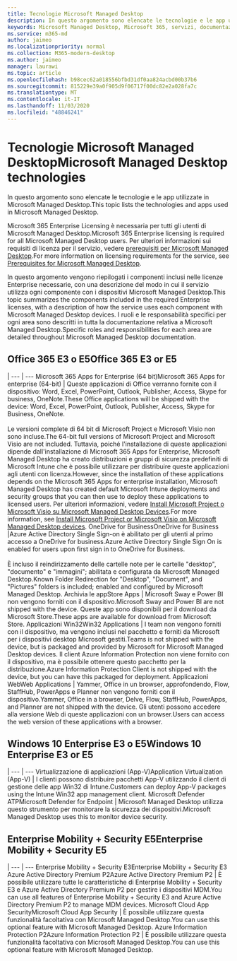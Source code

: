 ```yaml
---
title: Tecnologie Microsoft Managed Desktop
description: In questo argomento sono elencate le tecnologie e le app utilizzate in Microsoft Managed Desktop.
keywords: Microsoft Managed Desktop, Microsoft 365, servizi, documentazione
ms.service: m365-md
author: jaimeo
ms.localizationpriority: normal
ms.collection: M365-modern-desktop
ms.author: jaimeo
manager: laurawi
ms.topic: article
ms.openlocfilehash: b98cec62a018556bfbd31df0aa824acbd00b37b6
ms.sourcegitcommit: 815229e39a0f905d9f06717f00dc82e2a028fa7c
ms.translationtype: MT
ms.contentlocale: it-IT
ms.lasthandoff: 11/03/2020
ms.locfileid: "48846241"
---
```

# <a name="microsoft-managed-desktop-technologies"></a><span data-ttu-id="91265-104">Tecnologie Microsoft Managed Desktop</span><span class="sxs-lookup"><span data-stu-id="91265-104">Microsoft Managed Desktop technologies</span></span>

<span data-ttu-id="91265-105">In questo argomento sono elencate le tecnologie e le app utilizzate in Microsoft Managed Desktop.</span><span class="sxs-lookup"><span data-stu-id="91265-105">This topic lists the technologies and apps used in Microsoft Managed Desktop.</span></span>

<!-- Microsoft 365 E5; Device as a Service -->
<!-- in O365 table, standard suite, removed this sentence "Please see the Installation of Project/Visio 64bit Click to Run Addendum for important deployment instructions. -->

<span data-ttu-id="91265-106">Microsoft 365 Enterprise Licensing è necessaria per tutti gli utenti di Microsoft Managed Desktop.</span><span class="sxs-lookup"><span data-stu-id="91265-106">Microsoft 365 Enterprise licensing is required for all Microsoft Managed Desktop users.</span></span> <span data-ttu-id="91265-107">Per ulteriori informazioni sui requisiti di licenza per il servizio, vedere [prerequisiti per Microsoft Managed Desktop](../get-ready/prerequisites.md).</span><span class="sxs-lookup"><span data-stu-id="91265-107">For more information on licensing requirements for the service, see [Prerequisites for Microsoft Managed Desktop](../get-ready/prerequisites.md).</span></span>

<span data-ttu-id="91265-108">In questo argomento vengono riepilogati i componenti inclusi nelle licenze Enterprise necessarie, con una descrizione del modo in cui il servizio utilizza ogni componente con i dispositivi Microsoft Managed Desktop.</span><span class="sxs-lookup"><span data-stu-id="91265-108">This topic summarizes the components included in the required Enterprise licenses, with a description of how the service uses each component with Microsoft Managed Desktop devices.</span></span> <span data-ttu-id="91265-109">I ruoli e le responsabilità specifici per ogni area sono descritti in tutta la documentazione relativa a Microsoft Managed Desktop.</span><span class="sxs-lookup"><span data-stu-id="91265-109">Specific roles and responsibilities for each area are detailed throughout Microsoft Managed Desktop documentation.</span></span> 

## <a name="office-365-e3-or-e5"></a><span data-ttu-id="91265-110">Office 365 E3 o E5</span><span class="sxs-lookup"><span data-stu-id="91265-110">Office 365 E3 or E5</span></span>
 |
 --- | ---
<span data-ttu-id="91265-111">Microsoft 365 Apps for Enterprise (64 bit)</span><span class="sxs-lookup"><span data-stu-id="91265-111">Microsoft 365 Apps for enterprise (64-bit)</span></span> | <span data-ttu-id="91265-112">Queste applicazioni di Office verranno fornite con il dispositivo: Word, Excel, PowerPoint, Outlook, Publisher, Access, Skype for business, OneNote.</span><span class="sxs-lookup"><span data-stu-id="91265-112">These Office applications will be shipped with the device: Word, Excel, PowerPoint, Outlook, Publisher, Access, Skype for Business, OneNote.</span></span><br><br><span data-ttu-id="91265-113">Le versioni complete di 64 bit di Microsoft Project e Microsoft Visio non sono incluse.</span><span class="sxs-lookup"><span data-stu-id="91265-113">The 64-bit full versions of Microsoft Project and Microsoft Visio are not included.</span></span> <span data-ttu-id="91265-114">Tuttavia, poiché l'installazione di queste applicazioni dipende dall'installazione di Microsoft 365 Apps for Enterprise, Microsoft Managed Desktop ha creato distribuzioni e gruppi di sicurezza predefiniti di Microsoft Intune che è possibile utilizzare per distribuire queste applicazioni agli utenti con licenza.</span><span class="sxs-lookup"><span data-stu-id="91265-114">However, since the installation of these applications depends on the Microsoft 365 Apps for enterprise installation, Microsoft Managed Desktop has created default Microsoft Intune deployments and security groups that you can then use to deploy these applications to licensed users.</span></span> <span data-ttu-id="91265-115">Per ulteriori informazioni, vedere [Install Microsoft Project o Microsoft Visio su Microsoft Managed Desktop Devices](../get-started/project-visio.md).</span><span class="sxs-lookup"><span data-stu-id="91265-115">For more information, see [Install Microsoft Project or Microsoft Visio on Microsoft Managed Desktop devices](../get-started/project-visio.md).</span></span>
<span data-ttu-id="91265-116">OneDrive for Business</span><span class="sxs-lookup"><span data-stu-id="91265-116">OneDrive for Business</span></span> |<span data-ttu-id="91265-117">Azure Active Directory Single Sign-on è abilitato per gli utenti al primo accesso a OneDrive for business.</span><span class="sxs-lookup"><span data-stu-id="91265-117">Azure Active Directory Single Sign On is enabled for users upon first sign in to OneDrive for Business.</span></span><br><br><span data-ttu-id="91265-118">È incluso il reindirizzamento delle cartelle note per le cartelle "desktop", "documento" e "immagini"; abilitata e configurata da Microsoft Managed Desktop.</span><span class="sxs-lookup"><span data-stu-id="91265-118">Known Folder Redirection for "Desktop", "Document", and "Pictures" folders is included; enabled and configured by Microsoft Managed Desktop.</span></span> 
<span data-ttu-id="91265-119">Archivia le app</span><span class="sxs-lookup"><span data-stu-id="91265-119">Store Apps</span></span> |    <span data-ttu-id="91265-120">Microsoft Sway e Power BI non vengono forniti con il dispositivo.</span><span class="sxs-lookup"><span data-stu-id="91265-120">Microsoft Sway and Power BI are not shipped with the device.</span></span> <span data-ttu-id="91265-121">Queste app sono disponibili per il download da Microsoft Store.</span><span class="sxs-lookup"><span data-stu-id="91265-121">These apps are available for download from Microsoft Store.</span></span>
<span data-ttu-id="91265-122">Applicazioni Win32</span><span class="sxs-lookup"><span data-stu-id="91265-122">Win32 Applications</span></span> |    <span data-ttu-id="91265-123">I team non vengono forniti con il dispositivo, ma vengono inclusi nel pacchetto e forniti da Microsoft per i dispositivi desktop Microsoft gestiti.</span><span class="sxs-lookup"><span data-stu-id="91265-123">Teams is not shipped with the device, but is packaged and provided by Microsoft for Microsoft Managed Desktop devices.</span></span> <span data-ttu-id="91265-124">Il client Azure Information Protection non viene fornito con il dispositivo, ma è possibile ottenere questo pacchetto per la distribuzione.</span><span class="sxs-lookup"><span data-stu-id="91265-124">Azure Information Protection Client is not shipped with the device, but you can have this packaged for deployment.</span></span> 
<span data-ttu-id="91265-125">Applicazioni Web</span><span class="sxs-lookup"><span data-stu-id="91265-125">Web Applications</span></span> |  <span data-ttu-id="91265-126">Yammer, Office in un browser, approfondendo, Flow, StaffHub, PowerApps e Planner non vengono forniti con il dispositivo.</span><span class="sxs-lookup"><span data-stu-id="91265-126">Yammer, Office in a browser, Delve, Flow, StaffHub, PowerApps, and Planner are not shipped with the device.</span></span> <span data-ttu-id="91265-127">Gli utenti possono accedere alla versione Web di queste applicazioni con un browser.</span><span class="sxs-lookup"><span data-stu-id="91265-127">Users can access the web version of these applications with a browser.</span></span>


## <a name="windows-10-enterprise-e3-or-e5"></a><span data-ttu-id="91265-128">Windows 10 Enterprise E3 o E5</span><span class="sxs-lookup"><span data-stu-id="91265-128">Windows 10 Enterprise E3 or E5</span></span>

 |
 --- | ---
<span data-ttu-id="91265-129">Virtualizzazione di applicazioni (App-V)</span><span class="sxs-lookup"><span data-stu-id="91265-129">Application Virtualization (App-V)</span></span> |    <span data-ttu-id="91265-130">I clienti possono distribuire pacchetti App-V utilizzando il client di gestione delle app Win32 di Intune.</span><span class="sxs-lookup"><span data-stu-id="91265-130">Customers can deploy App-V packages using the Intune Win32 app management client.</span></span>
<span data-ttu-id="91265-131">Microsoft Defender ATP</span><span class="sxs-lookup"><span data-stu-id="91265-131">Microsoft Defender for Endpoint</span></span> |    <span data-ttu-id="91265-132">Microsoft Managed Desktop utilizza questo strumento per monitorare la sicurezza dei dispositivi.</span><span class="sxs-lookup"><span data-stu-id="91265-132">Microsoft Managed Desktop uses this to monitor device security.</span></span> 

## <a name="enterprise-mobility--security-e5"></a><span data-ttu-id="91265-133">Enterprise Mobility + Security E5</span><span class="sxs-lookup"><span data-stu-id="91265-133">Enterprise Mobility + Security E5</span></span>

 |
 --- | ---
<span data-ttu-id="91265-134">Enterprise Mobility + Security E3</span><span class="sxs-lookup"><span data-stu-id="91265-134">Enterprise Mobility + Security E3</span></span><br><span data-ttu-id="91265-135">Azure Active Directory Premium P2</span><span class="sxs-lookup"><span data-stu-id="91265-135">Azure Active Directory Premium P2</span></span> |    <span data-ttu-id="91265-136">È possibile utilizzare tutte le caratteristiche di Enterprise Mobility + Security E3 e Azure Active Directory Premium P2 per gestire i dispositivi MDM.</span><span class="sxs-lookup"><span data-stu-id="91265-136">You can use all features of Enterprise Mobility + Security E3 and Azure Active Directory Premium P2 to manage MDM devices.</span></span>
<span data-ttu-id="91265-137">Microsoft Cloud App Security</span><span class="sxs-lookup"><span data-stu-id="91265-137">Microsoft Cloud App Security</span></span> |  <span data-ttu-id="91265-138">È possibile utilizzare questa funzionalità facoltativa con Microsoft Managed Desktop.</span><span class="sxs-lookup"><span data-stu-id="91265-138">You can use this optional feature with Microsoft Managed Desktop.</span></span>
<span data-ttu-id="91265-139">Azure Information Protection P2</span><span class="sxs-lookup"><span data-stu-id="91265-139">Azure Information Protection P2</span></span>  | <span data-ttu-id="91265-140">È possibile utilizzare questa funzionalità facoltativa con Microsoft Managed Desktop.</span><span class="sxs-lookup"><span data-stu-id="91265-140">You can use this optional feature with Microsoft Managed Desktop.</span></span>
